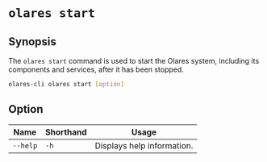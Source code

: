 # `olares start`

## Synopsis
The `olares start` command is used to start the Olares system, including its components and services, after it has been stopped.

```bash
olares-cli olares start [option]
```

## Option

| Name             | Shorthand | Usage                                                                                                                                                                                                                                                     |
|------------------|-----------|-----------------------------------------------------------------------------------------------------------------------------------------------------------------------------------------------------------------------------------------------------------|
| `--help`         | `-h`      | Displays help information.                                                                                                                                                                                                                                |
